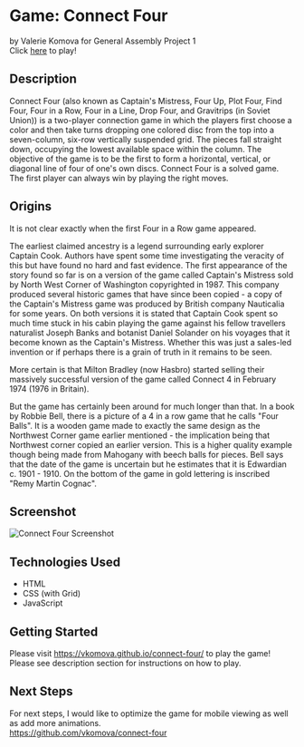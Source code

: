 # Game: Connect Four
by Valerie Komova for General Assembly Project 1  
Click [here](https://vkomova.github.io/connect-four/) to play!




## Description
Connect Four (also known as Captain's Mistress, Four Up, Plot Four, Find Four, Four in a Row, Four in a Line, Drop Four, and Gravitrips (in Soviet Union)) is a two-player connection game in which the players first choose a color and then take turns dropping one colored disc from the top into a seven-column, six-row vertically suspended grid. The pieces fall straight down, occupying the lowest available space within the column. The objective of the game is to be the first to form a horizontal, vertical, or diagonal line of four of one's own discs. Connect Four is a solved game. The first player can always win by playing the right moves.  


## Origins
It is not clear exactly when the first Four in a Row game appeared.

The earliest claimed ancestry is a legend surrounding early explorer Captain Cook. Authors have spent some time investigating the veracity of this but have found no hard and fast evidence. The first appearance of the story found so far is on a version of the game called Captain's Mistress sold by North West Corner of Washington copyrighted in 1987. This company produced several historic games that have since been copied - a copy of the Captain's Mistress game was produced by British company Nauticalia for some years. On both versions it is stated that Captain Cook spent so much time stuck in his cabin playing the game against his fellow travellers naturalist Joseph Banks and botanist Daniel Solander on his voyages that it become known as the Captain's Mistress. Whether this was just a sales-led invention or if perhaps there is a grain of truth in it remains to be seen.

More certain is that Milton Bradley (now Hasbro) started selling their massively successful version of the game called Connect 4 in February 1974 (1976 in Britain).

But the game has certainly been around for much longer than that. In a book by Robbie Bell, there is a picture of a 4 in a row game that he calls "Four Balls". It is a wooden game made to exactly the same design as the Northwest Corner game earlier mentioned - the implication being that Northwest corner copied an earlier version. This is a higher quality example though being made from Mahogany with beech balls for pieces. Bell says that the date of the game is uncertain but he estimates that it is Edwardian c. 1901 - 1910. On the bottom of the game in gold lettering is inscribed "Remy Martin Cognac".  


## Screenshot
![Connect Four Screenshot](https://i.imgur.com/4pmXK8R.png "Connect Four Screenshot")  


## Technologies Used
* HTML
* CSS (with Grid)
* JavaScript  


## Getting Started
Please visit https://vkomova.github.io/connect-four/ to play the game!  
Please see description section for instructions on how to play.  


## Next Steps
For next steps, I would like to optimize the game for mobile viewing as well as add more animations.  
https://github.com/vkomova/connect-four


